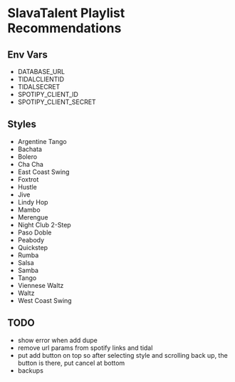 # SlavaTalent Playlist Recommendations

## Env Vars

- DATABASE_URL
- TIDALCLIENTID
- TIDALSECRET
- SPOTIPY_CLIENT_ID
- SPOTIPY_CLIENT_SECRET

## Styles

- Argentine Tango
- Bachata
- Bolero
- Cha Cha
- East Coast Swing
- Foxtrot
- Hustle
- Jive
- Lindy Hop
- Mambo
- Merengue
- Night Club 2-Step
- Paso Doble
- Peabody
- Quickstep
- Rumba
- Salsa
- Samba
- Tango
- Viennese Waltz
- Waltz
- West Coast Swing


## TODO

- show error when add dupe
- remove url params from spotify links and tidal
- put add button on top so after selecting style and scrolling back up, the button is there, put cancel at bottom
- backups
